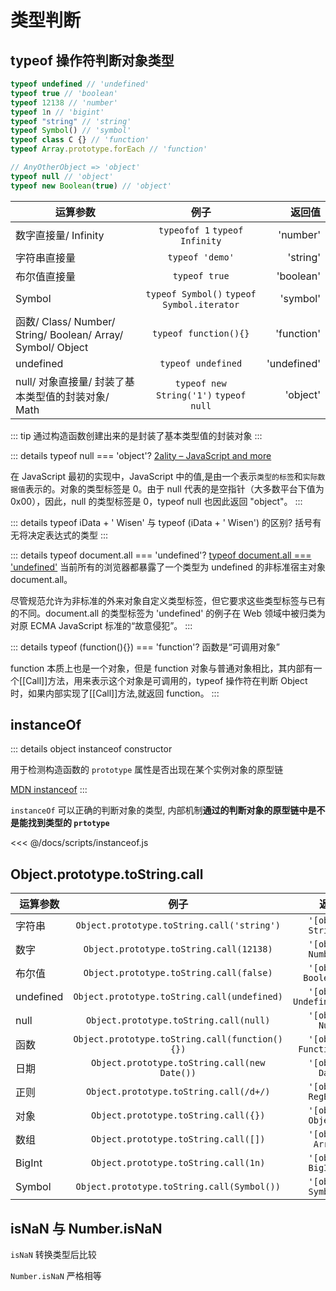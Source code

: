 # 类型判断

## typeof 操作符判断对象类型

```js
typeof undefined // 'undefined'
typeof true // 'boolean'
typeof 12138 // 'number'
typeof 1n // 'bigint'
typeof "string" // 'string'
typeof Symbol() // 'symbol'
typeof class C {} // 'function'
typeof Array.prototype.forEach // 'function'

// AnyOtherObject => 'object'
typeof null // 'object'
typeof new Boolean(true) // 'object'
```

| 运算参数                                                    |                    例子                    |      返回值 |
| ----------------------------------------------------------- | :----------------------------------------: | ----------: |
| 数字直接量/ Infinity                                        |       `typeofof 1` `typeof Infinity`       |    'number' |
| 字符串直接量                                                |              `typeof 'demo'`               |    'string' |
| 布尔值直接量                                                |               `typeof true`                |   'boolean' |
| Symbol                                                      | `typeof Symbol()` `typeof Symbol.iterator` |    'symbol' |
| 函数/ Class/ Number/ String/ Boolean/ Array/ Symbol/ Object |           `typeof function(){}`            |  'function' |
| undefined                                                   |             `typeof undefined`             | 'undefined' |
| null/ 对象直接量/ 封装了基本类型值的封装对象/ Math          |   `typeof new String('1')` `typeof null`   |    'object' |

::: tip
通过构造函数创建出来的是封装了基本类型值的封装对象
:::

::: details typeof null === 'object'?
[2ality – JavaScript and more](https://2ality.com/2013/10/typeof-null.html)

在 JavaScript 最初的实现中，JavaScript 中的值,是由一个表示`类型的标签`和`实际数据值`表示的。对象的类型标签是 0。由于 null 代表的是空指针（大多数平台下值为 0x00），因此，null 的类型标签是 0，typeof null 也因此返回 "object"。
:::

::: details typeof iData + ' Wisen' 与 typeof (iData + ' Wisen') 的区别?
括号有无将决定表达式的类型
:::

::: details typeof document.all === 'undefined'?
[typeof document.all === 'undefined'](https://developer.mozilla.org/zh-CN/docs/Web/JavaScript/Reference/Operators/typeof#null)
当前所有的浏览器都暴露了一个类型为 undefined 的非标准宿主对象 document.all。

尽管规范允许为非标准的外来对象自定义类型标签，但它要求这些类型标签与已有的不同。document.all 的类型标签为 'undefined' 的例子在 Web 领域中被归类为对原 ECMA JavaScript 标准的“故意侵犯”。
:::

::: details typeof (function(){}) === 'function'?
函数是“可调用对象”

function 本质上也是一个对象，但是 function 对象与普通对象相比，其内部有一个[[Call]]方法，用来表示这个对象是可调用的，typeof 操作符在判断 Object 时，如果内部实现了[[Call]]方法,就返回 function。
:::

## instanceOf

::: details object instanceof constructor

用于检测构造函数的 `prototype` 属性是否出现在某个实例对象的原型链

[MDN instanceof](https://developer.mozilla.org/zh-CN/docs/Web/JavaScript/Reference/Operators/instanceof)
:::

`instanceOf` 可以正确的判断对象的类型, 内部机制**通过的判断对象的原型链中是不是能找到类型的 `prtotype`**

<<< @/docs/scripts/instanceof.js

## Object.prototype.toString.call

| 运算参数  |                      例子                      |                 返回值 |
| --------- | :--------------------------------------------: | ---------------------: |
| 字符串    |   `Object.prototype.toString.call('string')`   |    `'[object String]'` |
| 数字      |    `Object.prototype.toString.call(12138)`     |    `'[object Number]'` |
| 布尔值    |    `Object.prototype.toString.call(false)`     |   `'[object Boolean]'` |
| undefined |  `Object.prototype.toString.call(undefined)`   | `'[object Undefined]'` |
| null      |     `Object.prototype.toString.call(null)`     |      `'[object Null]'` |
| 函数      | `Object.prototype.toString.call(function(){})` |  `'[object Function]'` |
| 日期      |  `Object.prototype.toString.call(new Date())`  |      `'[object Date]'` |
| 正则      |     `Object.prototype.toString.call(/d+/)`     |    `'[object RegExp]'` |
| 对象      |      `Object.prototype.toString.call({})`      |    `'[object Object]'` |
| 数组      |      `Object.prototype.toString.call([])`      |     `'[object Array]'` |
| BigInt    |      `Object.prototype.toString.call(1n)`      |    `'[object BigInt]'` |
| Symbol    |   `Object.prototype.toString.call(Symbol())`   |    `'[object Symbol]'` |

## isNaN 与 Number.isNaN

`isNaN` 转换类型后比较

`Number.isNaN` 严格相等
